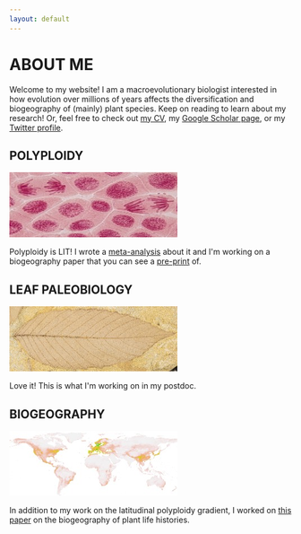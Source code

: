 ```yaml
---
layout: default
---
```

# ABOUT ME
Welcome to my website! I am a macroevolutionary biologist interested in how evolution over millions of years affects the diversification and biogeography of (mainly) plant species. Keep on reading to learn about my research! Or, feel free to check out [my CV](./cv_page.html), my [Google Scholar page](https://scholar.google.com/citations?user=0ewKmH8AAAAJ&hl=en), or my [Twitter profile](https://twitter.com/EricHagen19).

## POLYPLOIDY

![Onion](./assets/images/onion_small.jpg)

Polyploidy is LIT! I wrote a [meta-analysis](https://onlinelibrary.wiley.com/doi/10.1111/oik.09908) about it and I'm working on a biogeography paper that you can see a [pre-print](https://www.biorxiv.org/content/10.1101/2023.09.01.555981v1) of.

## LEAF PALEOBIOLOGY

![Fossil](./assets/images/rhamnus_small.jpg)

Love it! This is what I'm working on in my postdoc.

## BIOGEOGRAPHY

![Map](./assets/images/worldmap_small.jpg)

In addition to my work on the latitudinal polyploidy gradient, I worked on [this paper](https://nph.onlinelibrary.wiley.com/doi/full/10.1111/nph.18971) on the biogeography of plant life histories.
